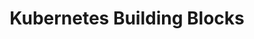 ---
type: "module"
title: "Kubernetes Building Blocks"
description: "This section covers the fundamental components of Kubernetes, including Pods, Services, Deployments, and more. Understanding these building blocks is essential for effectively deploying and managing applications in a Kubernetes environment."
banner: "images/exoscale-icon.svg"
weight: 4
tags: [kubernetes, deployment, kubernetes-resources, job]
level: [introductory]
categories: [exoscale,kubernetes]
---